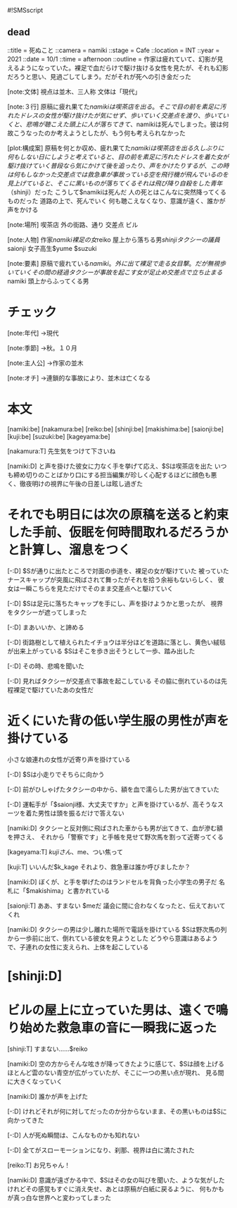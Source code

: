 #!SMSscript

## dead

::title = 死ぬこと
::camera = namiki
::stage = Cafe
::location = INT
::year = 2021
::date = 10/1
::time = afternoon
::outline = 作家は疲れていて、幻影が見えるようになっていた。裸足で血だらけで駆け抜ける女性を見たが、それも幻影だろうと思い、見過ごしてしまう。だがそれが死への引き金だった

[note:文体]
視点は並木、三人称
文体は「現代」

[note:３行]
原稿に疲れ果てた$namikiは喫茶店を出る。そこで目の前を素足に汚れたドレスの女性が駆け抜けたが気にせず、歩いていく
交差点を渡り、歩いていくと、悲鳴が聴こえた
頭上に人が落ちてきて、$namikiは死んでしまった。彼は何故こうなったのか考えようとしたが、もう何も考えられなかった

[plot:構成案]
原稿を何とか収め、疲れ果てた$namikiは喫茶店を出る
久しぶりに何もしない日にしようと考えていると、目の前を素足に汚れたドレスを着た女が駆け抜けていく
普段なら気にかけて後を追ったり、声をかけたりするが、この時は何もしなかった
交差点では救急車が事故っている
空を飛行機が飛んでいるのを見上げていると、そこに黒いものが落ちてくる
それは飛び降り自殺をした青年（$shinji）だった
こうして$namikiは死んだ
人の死とはこんなに突然降ってくるものだった
道路の上で、死んでいく
何も聴こえなくなり、意識が遠く、誰かが声をかける

[note:場所]
喫茶店
外の街路、通り
交差点
ビル

[note:人物]
作家$namiki
裸足の女$reiko
屋上から落ちる男$shinji
タクシーの議員$saionji
女子高生$yume
$suzuki

[note:要素]
原稿で疲れている$namiki。外に出て
裸足で走る女目撃。だが無視
歩いていく
その間の経過
タクシーが事故を起こす
女が足止め
交差点で立ち止まる$namiki
頭上からふってくる男

# チェック

[note:年代]
→現代

[note:季節]
→秋。１０月

[note:主人公]
→作家の並木

[note:オチ]
→連鎖的な事故により、並木は亡くなる

# 本文

[namiki:be]
[nakamura:be]
[reiko:be]
[shinji:be]
[makishima:be]
[saionji:be]
[kuji:be]
[suzuki:be]
[kageyama:be]

[nakamura:T]
先生気をつけて下さいね

[namiki:D]
と声を掛けた彼女に力なく手を挙げて応え、$Sは喫茶店を出た
いつも締め切りのことばかり口にする担当編集が珍しく心配するほどに顔色も悪く、徹夜明けの視界に午後の日差しは眩し過ぎた
# それでも明日には次の原稿を送ると約束した手前、仮眠を何時間取れるだろうかと計算し、溜息をつく

[-:D]
$Sが通りに出たところで対面の歩道を、裸足の女が駆けていた
被っていたナースキャップが突風に飛ばされて舞ったがそれを拾う余裕もないらしく、
彼女は一瞬こちらを見ただけでそのまま交差点へと駆けていく

[-:D]
$Sは足元に落ちたキャップを手にし、声を掛けようかと思ったが、
視界をタクシーが遮ってしまった

[-:D]
まあいいか、と諦める

[-:D]
街路樹として植えられたイチョウは半分ほどを道路に落とし、黄色い絨毯が出来上がっている
$Sはそこを歩き出そうとして一歩、踏み出した

[-:D]
その時、悲鳴を聞いた

[-:D]
見ればタクシーが交差点で事故を起こしている
その脇に倒れているのは先程裸足で駆けていたあの女性だ
# 近くにいた背の低い学生服の男性が声を掛けている
小さな娘連れの女性が近寄り声を掛けている

[-:D]
$Sは小走りでそちらに向かう

[-:D]
前がひしゃげたタクシーの中から、額を血で濡らした男が出てきていた

[-:D]
運転手が「$saionji様、大丈夫ですか」と声を掛けているが、高そうなスーツを着た男性は頭を振るだけで答えない

[namiki:D]
タクシーと反対側に飛ばされた車からも男が出てきて、血が滲む額を押さえ、
それから「警察です」と手帳を見せて野次馬を割って近寄ってくる

[kageyama:T]
$kujiさん、$me、つい焦って

[kuji:T]
いいんだ$k_kage
それより、救急車は誰か呼びましたか？

[namiki:D]
ぼくが、と手を挙げたのはランドセルを背負った小学生の男子だ
名札に「$makishima」と書かれている

[saionji:T]
ああ、すまない
$meだ
議会に間に合わなくなったと、伝えておいてくれ

[namiki:D]
タクシーの男は少し離れた場所で電話を掛けている
$Sは野次馬の列から一歩前に出て、倒れている彼女を見ようとした
どうやら意識はあるようで、子連れの女性に支えられ、上体を起こしている


# [shinji:D]
# ビルの屋上に立っていた男は、遠くで鳴り始めた救急車の音に一瞬我に返った

[shinji:T]
すまない……$reiko

[namiki:D]
空の方からそんな呟きが降ってきたように感じて、$Sは顔を上げる
ほとんど雲のない青空が広がっていたが、そこに一つの黒い点が現れ、
見る間に大きくなっていく

[namiki:D]
誰かが声を上げた

[-:D]
けれどそれが何に対してだったのか分からないまま、その黒いものは$Sに向かってきた

[-:D]
人が死ぬ瞬間は、こんなものかも知れない

[-:D]
全てがスローモーションになり、刹那、視界は白に満たされた

[reiko:T]
お兄ちゃん！

[namiki:D]
意識が遠ざかる中で、$Sはその女の叫びを聞いた、ような気がした
けれどその感覚もすぐに消え失せ、あとは原稿が白紙に戻るように、
何もかもが真っ白な世界へと変わってしまった
